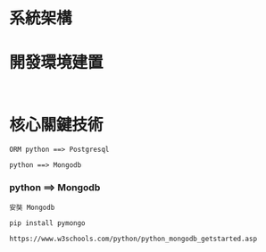 # 系統架構

# 開發環境建置
```


```

# 核心關鍵技術
```
ORM python ==> Postgresql

python ==> Mongodb 
```

### python ==> Mongodb 
```
安奘 Mongodb 
```
```
pip install pymongo
```
```
https://www.w3schools.com/python/python_mongodb_getstarted.asp
```
